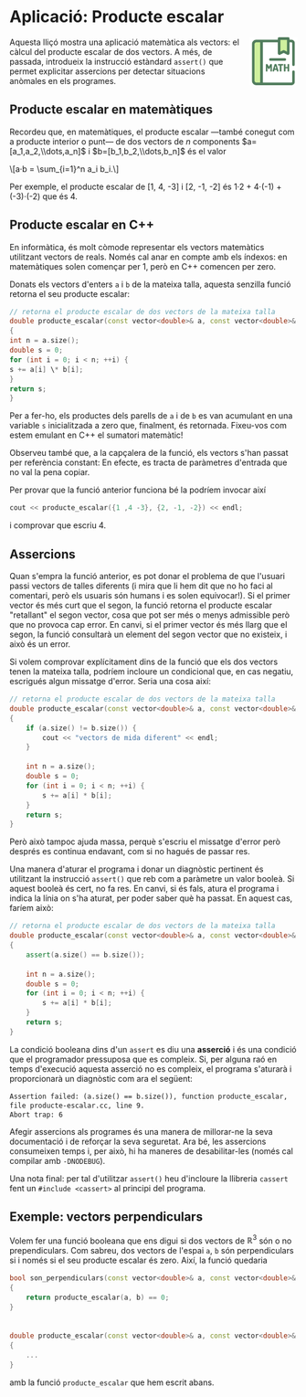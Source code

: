 # Aplicació: Producte escalar

<img src='././producte-escalar.png' style='height: 6em; float: right; margin: 0 0 1em 1em;'/>

Aquesta lliçó mostra una aplicació matemàtica
als vectors: el càlcul del producte escalar de dos
vectors. A més, de passada, introdueix la instrucció
estàndard `assert()` que permet explicitar assercions
per detectar situacions anòmales en els programes.

## Producte escalar en matemàtiques

Recordeu que, en matemàtiques, el producte escalar —també conegut com a producte
interior o punt— de dos vectors de $n$ components $a=[a_1,a_2,\\dots,a_n]$
i $b=[b_1,b_2,\\dots,b_n]$ és el valor

\\[a·b = \\sum_{i=1}^n a_i b_i.\\]

Per exemple, el producte escalar de [1, 4, -3] i [2, -1, -2] és
1·2 + 4·(-1) + (-3)·(-2) que és 4.

## Producte escalar en C++

En informàtica, és molt còmode representar els vectors matemàtics utilitzant
vectors de reals. Només cal anar en compte amb els índexos: en matemàtiques solen
començar per 1, però en C++ comencen per zero.

Donats els vectors d'enters `a` i `b` de la mateixa talla,
aquesta senzilla funció retorna el seu producte escalar:

```c++
// retorna el producte escalar de dos vectors de la mateixa talla
double producte_escalar(const vector<double>& a, const vector<double>& b)
{
int n = a.size();
double s = 0;
for (int i = 0; i < n; ++i) {
s += a[i] \* b[i];
}
return s;
}

```

Per a fer-ho, els productes dels parells de `a` i de `b` es van acumulant
en una variable `s` inicialitzada a zero que, finalment, és retornada.
Fixeu-vos com estem emulant en C++ el sumatori matemàtic!

Observeu també que, a la capçalera de la funció, els vectors s'han passat per
referència constant: En efecte, es tracta de paràmetres d'entrada que
no val la pena copiar.

Per provar que la funció anterior funciona bé la podríem invocar així

```c++
cout << producte_escalar({1 ,4 -3}, {2, -1, -2}) << endl;
```

i comprovar que escriu 4.

## Assercions

Quan s'empra la funció anterior, es pot donar el problema de que l'usuari passi
vectors de talles diferents (i mira que li hem dit que no ho faci al comentari,
però els usuaris són humans i es solen equivocar!). Si el primer vector és més
curt que el segon, la funció retorna el producte escalar "retallant" el segon
vector, cosa que pot ser més o menys admissible però que no provoca cap error.
En canvi, si el primer vector és més llarg que el segon, la funció consultarà un
element del segon vector que no existeix, i això és un error.

Si volem comprovar explícitament dins de la funció que els dos vectors tenen la
mateixa talla, podríem incloure un condicional que, en cas negatiu, escrigués
algun missatge d'error. Seria una cosa així:

```c++
// retorna el producte escalar de dos vectors de la mateixa talla
double producte_escalar(const vector<double>& a, const vector<double>& b)
{
    if (a.size() != b.size()) {
        cout << "vectors de mida diferent" << endl;
    }

    int n = a.size();
	double s = 0;
	for (int i = 0; i < n; ++i) {
		s += a[i] * b[i];
	}
	return s;
}
```

Però això tampoc ajuda massa, perquè s'escriu el missatge d'error però després
es continua endavant, com si no hagués de passar res.

Una manera d'aturar el programa i donar un diagnòstic pertinent és
utilitzant la instrucció `assert()` que reb com a paràmetre un valor booleà. Si
aquest booleà és cert, no fa res. En canvi, si és fals, atura el programa i
indica la línia on s'ha aturat, per poder saber què ha passat. En aquest cas,
faríem això:

```c++
// retorna el producte escalar de dos vectors de la mateixa talla
double producte_escalar(const vector<double>& a, const vector<double>& b)
{
    assert(a.size() == b.size());

    int n = a.size();
	double s = 0;
	for (int i = 0; i < n; ++i) {
		s += a[i] * b[i];
	}
	return s;
}
```

La condició booleana dins d'un `assert` es diu una **asserció** i és
una condició que el programador pressuposa que es compleix. Si, per alguna raó
en temps d'execució aquesta asserció no es compleix, el programa s'aturarà
i proporcionarà un diagnòstic com ara el següent:

```text
Assertion failed: (a.size() == b.size()), function producte_escalar, file producte-escalar.cc, line 9.
Abort trap: 6
```

Afegir assercions als programes és una manera de millorar-ne la seva
documentació i de reforçar la seva seguretat. Ara bé, les assercions
consumeixen temps i, per això, hi ha maneres de desabilitar-les
(només cal compilar amb `-DNODEBUG`).

Una nota final: per tal d'utilitzar `assert()` heu d'incloure la llibreria
`cassert` fent un `#include <cassert>` al principi del programa.

## Exemple: vectors perpendiculars

Volem fer una funció booleana que ens digui si dos vectors de $\mathbb{R}^3$
són o no prependiculars. Com sabreu, dos vectors de l'espai `a`, `b` són
perpendiculars si i només si el seu producte escalar és zero. Així, la funció quedaria

```c++
bool son_perpendiculars(const vector<double>& a, const vector<double>& b)
{
    return producte_escalar(a, b) == 0;
}


double producte_escalar(const vector<double>& a, const vector<double>& b)
{
    ...
}
```

amb la funció `producte_escalar` que hem escrit abans.

<Autors autors="rafah jpetit"/>
